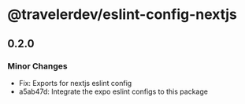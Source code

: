 # @travelerdev/eslint-config-nextjs

## 0.2.0

### Minor Changes

- Fix: Exports for nextjs eslint config
- a5ab47d: Integrate the expo eslint configs to this package
